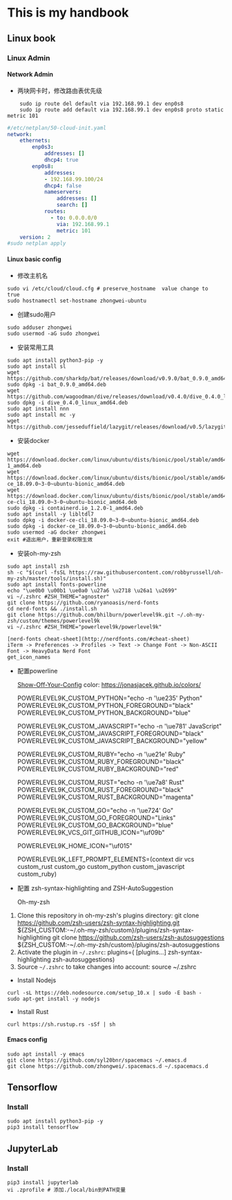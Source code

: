 # This is my handbook

## Linux book

### Linux Admin

#### Network Admin

- 两块网卡时，修改路由表优先级

```shell
    sudo ip route del default via 192.168.99.1 dev enp0s8
    sudo ip route add default via 192.168.99.1 dev enp0s8 proto static metric 101
```

```yaml
#/etc/netplan/50-cloud-init.yaml
network:
    ethernets:
        enp0s3:
            addresses: []
            dhcp4: true
        enp0s8:
            addresses:
            - 192.168.99.100/24
            dhcp4: false
            nameservers:
                addresses: []
                search: []
            routes:
              - to: 0.0.0.0/0
                via: 192.168.99.1
                metric: 101
    version: 2
#sudo netplan apply
```

#### Linux basic config

- 修改主机名

```shell
sudo vi /etc/cloud/cloud.cfg # preserve_hostname  value change to  true
sudo hostnamectl set-hostname zhongwei-ubuntu
```

- 创建sudo用户

```shell
sudo adduser zhongwei
sudo usermod -aG sudo zhongwei
```

- 安装常用工具

```shell
sudo apt install python3-pip -y
sudo apt install sl
wget https://github.com/sharkdp/bat/releases/download/v0.9.0/bat_0.9.0_amd64.deb
sudo dpkg -i bat_0.9.0_amd64.deb
wget https://github.com/wagoodman/dive/releases/download/v0.4.0/dive_0.4.0_linux_amd64.deb
sudo dpkg -i dive_0.4.0_linux_amd64.deb
sudo apt install nnn
sudo apt install mc -y
wget https://github.com/jesseduffield/lazygit/releases/download/v0.5/lazygit_0.5_Linux_x86_64.tar.gz

```

- 安装docker

```shell
wget https://download.docker.com/linux/ubuntu/dists/bionic/pool/stable/amd64/containerd.io_1.2.0-1_amd64.deb
wget https://download.docker.com/linux/ubuntu/dists/bionic/pool/stable/amd64/docker-ce_18.09.0~3-0~ubuntu-bionic_amd64.deb
wget https://download.docker.com/linux/ubuntu/dists/bionic/pool/stable/amd64/docker-ce-cli_18.09.0~3-0~ubuntu-bionic_amd64.deb
sudo dpkg -i containerd.io_1.2.0-1_amd64.deb
sudo apt install -y libltdl7
sudo dpkg -i docker-ce-cli_18.09.0~3-0~ubuntu-bionic_amd64.deb
sudo dpkg -i docker-ce_18.09.0~3-0~ubuntu-bionic_amd64.deb
sudo usermod -aG docker zhongwei
exit #退出用户，重新登录权限生效
```

- 安装oh-my-zsh

```shell
sudo apt install zsh
sh -c "$(curl -fsSL https://raw.githubusercontent.com/robbyrussell/oh-my-zsh/master/tools/install.sh)"
sudo apt install fonts-powerline
echo "\ue0b0 \u00b1 \ue0a0 \u27a6 \u2718 \u26a1 \u2699"
vi ~/.zshrc #ZSH_THEME="agnoster"
git clone https://github.com/ryanoasis/nerd-fonts
cd nerd-fonts && ./install.sh
git clone https://github.com/bhilburn/powerlevel9k.git ~/.oh-my-zsh/custom/themes/powerlevel9k
vi ~/.zshrc #ZSH_THEME="powerlevel9k/powerlevel9k"
```

    [nerd-fonts cheat-sheet](http://nerdfonts.com/#cheat-sheet)
    iTerm -> Preferences -> Profiles -> Text -> Change Font -> Non-ASCII Font -> HeavyData Nerd Font
    get_icon_names

- 配置powerline

    [Show-Off-Your-Config](http://github.com/bhilburn/powerlevel9k/wiki/Show-Off-Your-Config)
    color: https://jonasjacek.github.io/colors/

    POWERLEVEL9K_CUSTOM_PYTHON="echo -n '\ue235' Python"
    POWERLEVEL9K_CUSTOM_PYTHON_FOREGROUND="black"
    POWERLEVEL9K_CUSTOM_PYTHON_BACKGROUND="blue"

    POWERLEVEL9K_CUSTOM_JAVASCRIPT="echo -n '\ue781' JavaScript"
    POWERLEVEL9K_CUSTOM_JAVASCRIPT_FOREGROUND="black"
    POWERLEVEL9K_CUSTOM_JAVASCRIPT_BACKGROUND="yellow"

    POWERLEVEL9K_CUSTOM_RUBY="echo -n '\ue21e' Ruby"
    POWERLEVEL9K_CUSTOM_RUBY_FOREGROUND="black"
    POWERLEVEL9K_CUSTOM_RUBY_BACKGROUND="red"

    POWERLEVEL9K_CUSTOM_RUST="echo -n '\ue7a8' Rust"
    POWERLEVEL9K_CUSTOM_RUST_FOREGROUND="black"
    POWERLEVEL9K_CUSTOM_RUST_BACKGROUND="magenta"

    POWERLEVEL9K_CUSTOM_GO="echo -n '\ue724' Go"
    POWERLEVEL9K_CUSTOM_GO_FOREGROUND="Links"
    POWERLEVEL9K_CUSTOM_GO_BACKGROUND="blue"
    POWERLEVEL9K_VCS_GIT_GITHUB_ICON="\uf09b"

    POWERLEVEL9K_HOME_ICON="\uf015"

    POWERLEVEL9K_LEFT_PROMPT_ELEMENTS=(context dir vcs custom_rust custom_go custom_python custom_javascript custom_ruby)

- 配置 zsh-syntax-highlighting and ZSH-AutoSuggestion

  Oh-my-zsh

1. Clone this repository in oh-my-zsh's plugins directory:
    git clone https://github.com/zsh-users/zsh-syntax-highlighting.git ${ZSH_CUSTOM:-~/.oh-my-zsh/custom}/plugins/zsh-syntax-highlighting
    git clone https://github.com/zsh-users/zsh-autosuggestions ${ZSH_CUSTOM:-~/.oh-my-zsh/custom}/plugins/zsh-autosuggestions
2. Activate the plugin in `~/.zshrc`:
    plugins=( [plugins...] zsh-syntax-highlighting zsh-autosuggestions)
3. Source `~/.zshrc`  to take changes into account:
    source ~/.zshrc

- Install Nodejs

```shell
curl -sL https://deb.nodesource.com/setup_10.x | sudo -E bash -
sudo apt-get install -y nodejs
```

- Install Rust

```shell
curl https://sh.rustup.rs -sSf | sh
```

#### Emacs config

```shell
sudo apt install -y emacs
git clone https://github.com/syl20bnr/spacemacs ~/.emacs.d
git clone https://github.com/zhongwei/.spacemacs.d ~/.spacemacs.d
```

## Tensorflow

### Install

```shell
sudo apt install python3-pip -y
pip3 install tensorflow
```

## JupyterLab

### Install

```shell
pip3 install jupyterlab
vi .zprofile # 添加./local/bin到PATH变量
```
